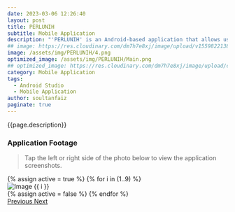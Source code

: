 ```yaml
---
date: 2023-03-06 12:26:40
layout: post
title: PERLUNIH
subtitle: Mobile Application
description: "'PERLUNIH' is an Android-based application that allows users to apply for jobs in specific locations (This project is still under development)."
## image: https://res.cloudinary.com/dm7h7e8xj/image/upload/v1559822138/theme9_v273a9.jpg
image: /assets/img/PERLUNIH/4.png
optimized_image: /assets/img/PERLUNIH/Main.png
## optimized_image: https://res.cloudinary.com/dm7h7e8xj/image/upload/c_scale,w_380/v1559822138/theme9_v273a9.jpg
category: Mobile Application
tags:
  - Android Studio
  - Mobile Application
author: soultanfaiz
paginate: true
---
```


{{page.description}}


### Application Footage

> Tap the left or right side of the photo below to view the application screenshots.

<!-- HTML Structure -->
<div class="custom-container">
  <!-- Carousel items loop -->
  <div id="myCarousel" class="carousel slide" data-ride="carousel">
    <div class="carousel-inner">
      {% assign active = true %}
      {% for i in (1..9) %}
      <div class="carousel-item {% if active %}active{% endif %}">
        <img src="{{ site.baseurl }}/assets/img/PERLUNIH/{{ i }}.png" class="carousel-image" alt="Image {{ i }}">
      </div>
      {% assign active = false %}
      {% endfor %}
    </div>
    <a class="carousel-control-prev" href="#myCarousel" role="button" data-slide="prev">
      <span class="carousel-control-prev-icon" aria-hidden="true"></span>
      <span class="sr-only">Previous</span>
    </a>
    <a class="carousel-control-next" href="#myCarousel" role="button" data-slide="next">
      <span class="carousel-control-next-icon" aria-hidden="true"></span>
      <span class="sr-only">Next</span>
    </a>
  </div>
</div>













